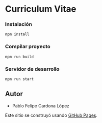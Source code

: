 
# Curriculum Vitae

### Instalación
```
npm install
```
### Compilar proyecto
```
npm run build
```
### Servidor de desarrollo
```
npm run start
```

## Autor

- Pablo Felipe Cardona López


Este sitio se construyó usando [GitHub Pages](https://pfcardona.github.io/curriculumVitae/).
